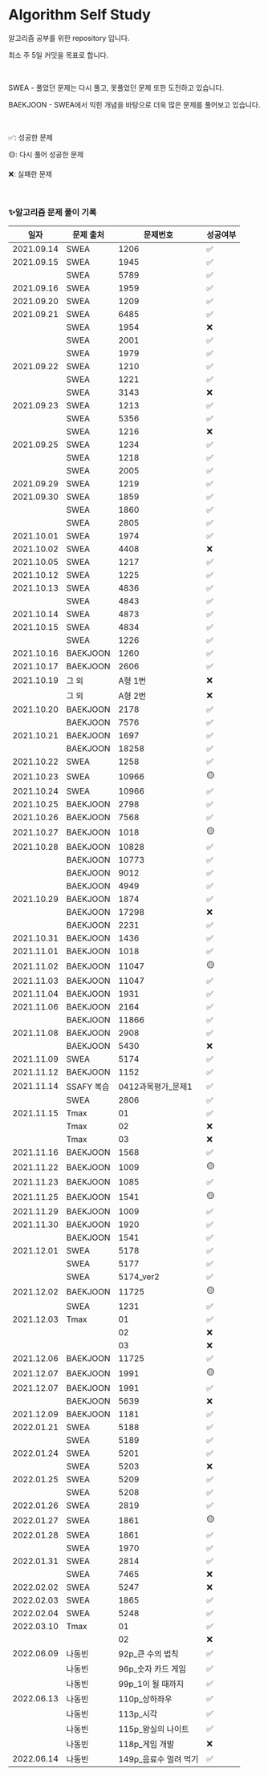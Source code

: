 # Algorithm Self Study

알고리즘 공부를 위한 repository 입니다.

최소 주 5일 커밋을 목표로 합니다.

<br>

SWEA - 풀었던 문제는 다시 풀고, 못풀었던 문제 또한 도전하고 있습니다.

BAEKJOON - SWEA에서 익힌 개념을 바탕으로 더욱 많은 문제를 풀어보고 있습니다.

<br>

✅: 성공한 문제

🟡: 다시 풀어 성공한 문제

❌: 실패한 문제

<br>

### ✨알고리즘 문제 풀이 기록

| 일자       | 문제 출처  | 문제번호            | 성공여부 |
| ---------- | ---------- | ------------------- | -------- |
| 2021.09.14 | SWEA       | 1206                | ✅       |
| 2021.09.15 | SWEA       | 1945                | ✅       |
|            | SWEA       | 5789                | ✅       |
| 2021.09.16 | SWEA       | 1959                | ✅       |
| 2021.09.20 | SWEA       | 1209                | ✅       |
| 2021.09.21 | SWEA       | 6485                | ✅       |
|            | SWEA       | 1954                | ❌       |
|            | SWEA       | 2001                | ✅       |
|            | SWEA       | 1979                | ✅       |
| 2021.09.22 | SWEA       | 1210                | ✅       |
|            | SWEA       | 1221                | ✅       |
|            | SWEA       | 3143                | ❌       |
| 2021.09.23 | SWEA       | 1213                | ✅       |
|            | SWEA       | 5356                | ✅       |
|            | SWEA       | 1216                | ❌       |
| 2021.09.25 | SWEA       | 1234                | ✅       |
|            | SWEA       | 1218                | ✅       |
|            | SWEA       | 2005                | ✅       |
| 2021.09.29 | SWEA       | 1219                | ✅       |
| 2021.09.30 | SWEA       | 1859                | ✅       |
|            | SWEA       | 1860                | ✅       |
|            | SWEA       | 2805                | ✅       |
| 2021.10.01 | SWEA       | 1974                | ✅       |
| 2021.10.02 | SWEA       | 4408                | ❌       |
| 2021.10.05 | SWEA       | 1217                | ✅       |
| 2021.10.12 | SWEA       | 1225                | ✅       |
| 2021.10.13 | SWEA       | 4836                | ✅       |
|            | SWEA       | 4843                | ✅       |
| 2021.10.14 | SWEA       | 4873                | ✅       |
| 2021.10.15 | SWEA       | 4834                | ✅       |
|            | SWEA       | 1226                | ✅       |
| 2021.10.16 | BAEKJOON   | 1260                | ✅       |
| 2021.10.17 | BAEKJOON   | 2606                | ✅       |
| 2021.10.19 | 그 외      | A형 1번             | ❌       |
|            | 그 외      | A형 2번             | ❌       |
| 2021.10.20 | BAEKJOON   | 2178                | ✅       |
|            | BAEKJOON   | 7576                | ✅       |
| 2021.10.21 | BAEKJOON   | 1697                | ✅       |
|            | BAEKJOON   | 18258               | ✅       |
| 2021.10.22 | SWEA       | 1258                | ✅       |
| 2021.10.23 | SWEA       | 10966               | 🟡       |
| 2021.10.24 | SWEA       | 10966               | ✅       |
| 2021.10.25 | BAEKJOON   | 2798                | ✅       |
| 2021.10.26 | BAEKJOON   | 7568                | ✅       |
| 2021.10.27 | BAEKJOON   | 1018                | 🟡       |
| 2021.10.28 | BAEKJOON   | 10828               | ✅       |
|            | BAEKJOON   | 10773               | ✅       |
|            | BAEKJOON   | 9012                | ✅       |
|            | BAEKJOON   | 4949                | ✅       |
| 2021.10.29 | BAEKJOON   | 1874                | ✅       |
|            | BAEKJOON   | 17298               | ❌       |
|            | BAEKJOON   | 2231                | ✅       |
| 2021.10.31 | BAEKJOON   | 1436                | ✅       |
| 2021.11.01 | BAEKJOON   | 1018                | ✅       |
| 2021.11.02 | BAEKJOON   | 11047               | 🟡       |
| 2021.11.03 | BAEKJOON   | 11047               | ✅       |
| 2021.11.04 | BAEKJOON   | 1931                | ✅       |
| 2021.11.06 | BAEKJOON   | 2164                | ✅       |
|            | BAEKJOON   | 11866               | ✅       |
| 2021.11.08 | BAEKJOON   | 2908                | ✅       |
|            | BAEKJOON   | 5430                | ❌       |
| 2021.11.09 | SWEA       | 5174                | ✅       |
| 2021.11.12 | BAEKJOON   | 1152                | ✅       |
| 2021.11.14 | SSAFY 복습 | 0412과목평가\_문제1 | ✅       |
|            | SWEA       | 2806                | ✅       |
| 2021.11.15 | Tmax       | 01                  | ✅       |
|            | Tmax       | 02                  | ❌       |
|            | Tmax       | 03                  | ❌       |
| 2021.11.16 | BAEKJOON   | 1568                | ✅       |
| 2021.11.22 | BAEKJOON   | 1009                | 🟡       |
| 2021.11.23 | BAEKJOON   | 1085                | ✅       |
| 2021.11.25 | BAEKJOON   | 1541                | 🟡       |
| 2021.11.29 | BAEKJOON   | 1009                | ✅       |
| 2021.11.30 | BAEKJOON   | 1920                | ✅       |
|            | BAEKJOON   | 1541                | ✅       |
| 2021.12.01 | SWEA       | 5178                | ✅       |
|            | SWEA       | 5177                | ✅       |
|            | SWEA       | 5174_ver2           | ✅       |
| 2021.12.02 | BAEKJOON   | 11725               | 🟡       |
|            | SWEA       | 1231                | ✅       |
| 2021.12.03 | Tmax       | 01                  | ✅       |
|            |            | 02                  | ❌       |
|            |            | 03                  | ❌       |
| 2021.12.06 | BAEKJOON   | 11725               | ✅       |
| 2021.12.07 | BAEKJOON   | 1991                | 🟡       |
| 2021.12.07 | BAEKJOON   | 1991                | ✅       |
|            | BAEKJOON   | 5639                | ❌       |
| 2021.12.09 | BAEKJOON   | 1181                | ✅       |
| 2022.01.21 | SWEA       | 5188                | ✅       |
|            | SWEA       | 5189                | ✅       |
| 2022.01.24 | SWEA       | 5201                | ✅       |
|            | SWEA       | 5203                | ❌       |
| 2022.01.25 | SWEA       | 5209                | ✅       |
|            | SWEA       | 5208                | ✅       |
| 2022.01.26 | SWEA       | 2819                | ✅       |
| 2022.01.27 | SWEA       | 1861                | 🟡       |
| 2022.01.28 | SWEA       | 1861                | ✅       |
|            | SWEA       | 1970                | ✅       |
| 2022.01.31 | SWEA       | 2814                | ✅       |
|            | SWEA       | 7465                | ❌       |
| 2022.02.02 | SWEA       | 5247                | ❌       |
| 2022.02.03 | SWEA       | 1865                | ✅       |
| 2022.02.04 | SWEA       | 5248                | ✅       |
| 2022.03.10 | Tmax       | 01                  | ✅       |
|            |            | 02                  | ❌       |
| 2022.06.09 | 나동빈     | 92p\_큰 수의 법칙   | ✅       |
|  | 나동빈     | 96p\_숫자 카드 게임 | ✅       |
|  | 나동빈 | 99p_1이 될 때까지 | ✅ |
| 2022.06.13 | 나동빈 | 110p_상하좌우 | ✅ |
|  | 나동빈 | 113p_시각 | ✅ |
|  | 나동빈 | 115p_왕실의 나이트 | ✅ |
| | 나동빈 | 118p_게임 개발 | ❌ |
| 2022.06.14 | 나동빈 | 149p_음료수 얼려 먹기 | ✅ |
